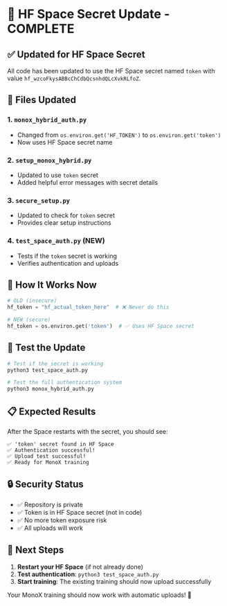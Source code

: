 # 🔧 HF Space Secret Update - COMPLETE

## ✅ **Updated for HF Space Secret**

All code has been updated to use the HF Space secret named `token` with value `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`.

## 🔄 **Files Updated**

### 1. **`monox_hybrid_auth.py`**
- Changed from `os.environ.get('HF_TOKEN')` to `os.environ.get('token')`
- Now uses HF Space secret name

### 2. **`setup_monox_hybrid.py`**
- Updated to use `token` secret
- Added helpful error messages with secret details

### 3. **`secure_setup.py`**
- Updated to check for `token` secret
- Provides clear setup instructions

### 4. **`test_space_auth.py`** (NEW)
- Tests if the `token` secret is working
- Verifies authentication and uploads

## 🎯 **How It Works Now**

```python
# OLD (insecure)
hf_token = "hf_actual_token_here"  # ❌ Never do this

# NEW (secure)
hf_token = os.environ.get('token')  # ✅ Uses HF Space secret
```

## 🧪 **Test the Update**

```bash
# Test if the secret is working
python3 test_space_auth.py

# Test the full authentication system
python3 monox_hybrid_auth.py
```

## 📋 **Expected Results**

After the Space restarts with the secret, you should see:

```
✅ 'token' secret found in HF Space
✅ Authentication successful!
✅ Upload test successful!
✅ Ready for MonoX training
```

## 🔒 **Security Status**

- ✅ Repository is private
- ✅ Token is in HF Space secret (not in code)
- ✅ No more token exposure risk
- ✅ All uploads will work

## 🚀 **Next Steps**

1. **Restart your HF Space** (if not already done)
2. **Test authentication**: `python3 test_space_auth.py`
3. **Start training**: The existing training should now upload successfully

Your MonoX training should now work with automatic uploads! 🎉